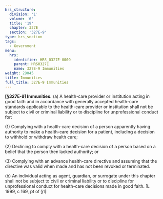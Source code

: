 ```yaml
---
hrs_structure:
  division: '1'
  volume: '6'
  title: '19'
  chapter: 327E
  section: '327E-9'
type: hrs_section
tags:
  - Government
menu:
  hrs:
    identifier: HRS_0327E-0009
    parent: HRS0327E
    name: 327E-9 Immunities
weight: 29045
title: Immunities
full_title: 327E-9 Immunities
---
```

**[§327E-9] Immunities.** (a) A health-care provider or institution acting in good faith and in accordance with generally accepted health-care standards applicable to the health-care provider or institution shall not be subject to civil or criminal liability or to discipline for unprofessional conduct for:

(1) Complying with a health-care decision of a person apparently having authority to make a health-care decision for a patient, including a decision to withhold or withdraw health care;

(2) Declining to comply with a health-care decision of a person based on a belief that the person then lacked authority; or

(3) Complying with an advance health-care directive and assuming that the directive was valid when made and has not been revoked or terminated.

(b) An individual acting as agent, guardian, or surrogate under this chapter shall not be subject to civil or criminal liability or to discipline for unprofessional conduct for health-care decisions made in good faith. [L 1999, c 169, pt of §1]